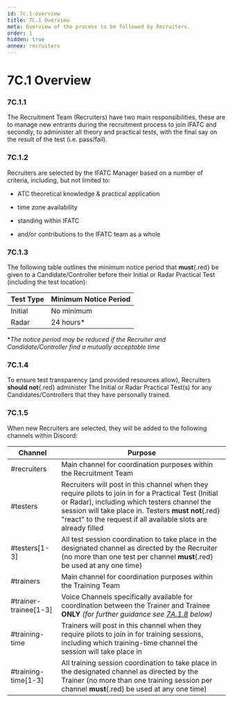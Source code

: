 ```yaml
---
id: 7c.1-overview
title: 7C.1 Overview
meta: Overview of the process to be followed by Recruiters.
order: 1
hidden: true
annex: recruiters
---
```


# 7C.1 Overview



### 7C.1.1

The Recruitment Team (Recruiters) have two main responsibilities, these are to manage new entrants during the recruitment process to join IFATC and secondly, to administer all theory and practical tests, with the final say on the result of the test (i.e. pass/fail).



### 7C.1.2

Recruiters are selected by the IFATC Manager based on a number of criteria, including, but not limited to:



- ATC theoretical knowledge & practical application


- time zone availability
- standing within IFATC
- and/or contributions to the IFATC team as a whole



### 7C.1.3 

The following table outlines the minimum notice period that **must**{.red} be given to a Candidate/Controller before their Initial or Radar Practical Test (including the test location):



| Test Type | Minimum Notice Period |
| --------- | --------------------- |
| Initial   | No minimum            |
| Radar     | 24 hours*             |

**The notice period may be reduced if the Recruiter and Candidate/Controller find a mutually acceptable time*



### 7C.1.4

To ensure test transparency (and provided resources allow), Recruiters **should not**{.red} administer The Initial or Radar Practical Test(s) for any Candidates/Controllers that they have personally trained.



### 7C.1.5

When new Recruiters are selected, they will be added to the following channels within Discord:



| Channel               | Purpose                                                      |
| --------------------- | ------------------------------------------------------------ |
| #recruiters           | Main channel for coordination purposes within the Recruitment Team |
| #testers              | Recruiters will post in this channel when they require pilots to join in for a Practical Test (Initial or Radar), including which testers channel the session will take place in. Testers **must not**{.red} "react" to the request if all available slots are already filled |
| #testers[1-3]         | All test session coordination to take place in the designated channel as directed by the Recruiter (no more than one test per channel **must**{.red} be used at any one time) |
| #trainers             | Main channel for coordination purposes within the Training Team |
| #trainer-trainee[1-3] | Voice Channels specifically available for coordination between the Trainer and Trainee **ONLY** *(for further guidance see [7A.1.8](/guide/atc-manual/7a.-trainers/7a.1-overview#7a.1.8) below)* |
| #training-time        | Trainers will post in this channel when they require pilots to join in for training sessions, including which training-time channel the session will take place in |
| #training-time[1-3]   | All training session coordination to take place in the designated channel as directed by the Trainer (no more than one training session per channel **must**{.red} be used at any one time) |
